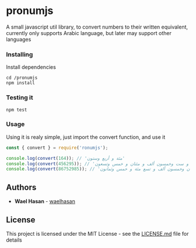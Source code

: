 # pronumjs

A small javascript util library, to convert numbers to their written equivalent, currently only supports Arabic language, but later may support other languages


### Installing

Install dependencies

```
cd /pronumjs
npm install
```

### Testing it

```
npm test
```

### Usage

Using it is realy simple, just import the convert function, and use it

```js
const { convert } = require('ronumjs');

console.log(convert(164)); // 'مئة و أربع وستون'
console.log(convert(456295)); // 'أربع مئة و ست وخمسون ألف و مئتان و خمس وتسعون'
console.log(convert(86752985)); // 'ست و ثمانون مليون و سبع مئة و اثنان وخمسون ألف و تسع مئة و خمس وثمانون'
```

## Authors

* **Wael Hasan** - [waelhasan](https://github.com/waelhasan)

## License

This project is licensed under the MIT License - see the [LICENSE.md](LICENSE.md) file for details